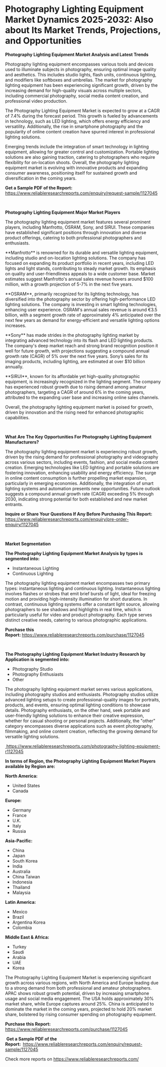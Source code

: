<p><h1>Photography Lighting Equipment Market Dynamics 2025-2032: Also about Its Market Trends, Projections, and Opportunities</h1></p><p><strong>Photography Lighting Equipment Market Analysis and Latest Trends</strong></p>
<p><p>Photography lighting equipment encompasses various tools and devices used to illuminate subjects in photography, ensuring optimal image quality and aesthetics. This includes studio lights, flash units, continuous lighting, and modifiers like softboxes and umbrellas. The market for photography lighting equipment has been experiencing significant growth, driven by the increasing demand for high-quality visuals across multiple sectors, including commercial photography, social media content creation, and professional video production.</p><p>The Photography Lighting Equipment Market is expected to grow at a CAGR of 7.4% during the forecast period. This growth is fueled by advancements in technology, such as LED lighting, which offers energy efficiency and versatility. Additionally, the rise in smartphone photography and the popularity of online content creation have spurred interest in professional lighting solutions. </p><p>Emerging trends include the integration of smart technology in lighting equipment, allowing for greater control and customization. Portable lighting solutions are also gaining traction, catering to photographers who require flexibility for on-location shoots. Overall, the photography lighting equipment market is evolving with innovative products and expanding consumer awareness, positioning itself for sustained growth and diversification in the coming years.</p></p>
<p><strong>Get a Sample PDF of the Report:&nbsp;</strong> <a href="https://www.reliableresearchreports.com/enquiry/request-sample/1127045?utm_campaign=2040&utm_medium=2&utm_source=Github&utm_content=ia&utm_term=11022025&utm_id=photography-lighting-equipment">https://www.reliableresearchreports.com/enquiry/request-sample/1127045</a></p>
<p>&nbsp;</p>
<p><strong>Photography Lighting Equipment Major Market Players</strong></p>
<p><p>The photography lighting equipment market features several prominent players, including Manfrotto, OSRAM, Sony, and SIRUI. These companies have established significant positions through innovation and diverse product offerings, catering to both professional photographers and enthusiasts.</p><p>**Manfrotto** is renowned for its durable and versatile lighting equipment, including studio and on-location lighting solutions. The company has focused on expanding its product portfolio in recent years, including LED lights and light stands, contributing to steady market growth. Its emphasis on quality and user-friendliness appeals to a wide customer base. Market estimates suggest Manfrotto's annual sales revenue hovers around $100 million, with a growth projection of 5-7% in the next five years.</p><p>**OSRAM**, primarily recognized for its lighting technology, has diversified into the photography sector by offering high-performance LED lighting solutions. The company is investing in smart lighting technologies, enhancing user experience. OSRAM's annual sales revenue is around €3.5 billion, with a segment growth rate of approximately 4% anticipated over the next few years as demand for energy-efficient and versatile lighting options increases.</p><p>**Sony** has made strides in the photography lighting market by integrating advanced technology into its flash and LED lighting products. The company's deep market reach and strong brand recognition position it well for future growth, with projections suggesting a compound annual growth rate (CAGR) of 5% over the next five years. Sony’s sales for its imaging products, including lighting, are estimated at over $10 billion annually.</p><p>**SIRUI**, known for its affordable yet high-quality photographic equipment, is increasingly recognized in the lighting segment. The company has experienced robust growth due to rising demand among amateur photographers, targeting a CAGR of around 6% in the coming years, attributed to the expanding user base and increasing online sales channels.</p><p>Overall, the photography lighting equipment market is poised for growth, driven by innovation and the rising need for enhanced photographic capabilities.</p></p>
<p>&nbsp;</p>
<p><strong>What Are The Key Opportunities For Photography Lighting Equipment Manufacturers?</strong></p>
<p><p>The photography lighting equipment market is experiencing robust growth, driven by the rising demand for professional photography and videography across various sectors, including events, fashion, and social media content creation. Emerging technologies like LED lighting and portable solutions are fostering innovation, enhancing usability and energy efficiency. The surge in online content consumption is further propelling market expansion, particularly in emerging economies. Additionally, the integration of smart lighting systems and automation presents new opportunities. Future outlook suggests a compound annual growth rate (CAGR) exceeding 5% through 2030, indicating strong potential for both established and new market entrants.</p></p>
<p><strong>Inquire or Share Your Questions If Any Before Purchasing This Report:</strong> <a href="https://www.reliableresearchreports.com/enquiry/pre-order-enquiry/1127045?utm_campaign=2040&utm_medium=2&utm_source=Github&utm_content=ia&utm_term=11022025&utm_id=photography-lighting-equipment">https://www.reliableresearchreports.com/enquiry/pre-order-enquiry/1127045</a></p>
<p>&nbsp;</p>
<p><strong>Market Segmentation</strong></p>
<p><strong>The Photography Lighting Equipment Market Analysis by types is segmented into:</strong></p>
<p><ul><li>Instantaneous Lighting</li><li>Continuous Lighting</li></ul></p>
<p><p>The photography lighting equipment market encompasses two primary types: instantaneous lighting and continuous lighting. Instantaneous lighting involves flashes or strobes that emit brief bursts of light, ideal for freezing motion and providing high-intensity illumination for short durations. In contrast, continuous lighting systems offer a constant light source, allowing photographers to see shadows and highlights in real time, which is particularly useful for video and product photography. Each type serves distinct creative needs, catering to various photographic applications.</p></p>
<p><strong>Purchase this Report:&nbsp;</strong><a href="https://www.reliableresearchreports.com/purchase/1127045?utm_campaign=2040&utm_medium=2&utm_source=Github&utm_content=ia&utm_term=11022025&utm_id=photography-lighting-equipment">https://www.reliableresearchreports.com/purchase/1127045</a></p>
<p>&nbsp;</p>
<p><strong>The Photography Lighting Equipment Market Industry Research by Application is segmented into:</strong></p>
<p><ul><li>Photography Studio</li><li>Photography Enthusiasts</li><li>Other</li></ul></p>
<p><p>The photography lighting equipment market serves various applications, including photography studios and enthusiasts. Photography studios utilize advanced lighting setups to create professional-quality images for portraits, products, and events, ensuring optimal lighting conditions to showcase details. Photography enthusiasts, on the other hand, seek portable and user-friendly lighting solutions to enhance their creative expression, whether for casual shooting or personal projects. Additionally, the "other" category encompasses diverse applications such as event photography, filmmaking, and online content creation, reflecting the growing demand for versatile lighting solutions.</p></p>
<p><a href="https://www.reliableresearchreports.com/photography-lighting-equipment-r1127045?utm_campaign=2040&utm_medium=2&utm_source=Github&utm_content=ia&utm_term=11022025&utm_id=photography-lighting-equipment">&nbsp;https://www.reliableresearchreports.com/photography-lighting-equipment-r1127045</a></p>
<p><strong>In terms of Region, the Photography Lighting Equipment Market Players available by Region are:</strong></p>
<p>
    <p> <strong> North America: </strong>
        <ul>
            <li>United States</li>
            <li>Canada</li>
        </ul>
        </p> 
    <p> <strong> Europe: </strong>
        <ul>
            <li>Germany</li>
            <li>France</li>
            <li>U.K.</li>
            <li>Italy</li>
            <li>Russia</li>
        </ul>
        </p> 
    <p> <strong> Asia-Pacific: </strong>
        <ul>
            <li>China</li>
            <li>Japan</li>
            <li>South Korea</li>
            <li>India</li>
            <li>Australia</li>
            <li>China Taiwan</li>
            <li>Indonesia</li>
            <li>Thailand</li>
            <li>Malaysia</li>
        </ul>
        </p> 
    <p> <strong> Latin America: </strong>
        <ul>
            <li>Mexico</li>
            <li>Brazil</li>
            <li>Argentina Korea</li>
            <li>Colombia</li>
        </ul>
        </p> 
    <p> <strong> Middle East & Africa: </strong>
        <ul>
            <li>Turkey</li>
            <li>Saudi</li>
            <li>Arabia</li>
            <li>UAE</li>
            <li>Korea</li>
        </ul>
    </p>
    </p>
<p><p>The Photography Lighting Equipment Market is experiencing significant growth across various regions, with North America and Europe leading due to a strong demand from both professional and amateur photographers. APAC shows robust growth potential, driven by increasing smartphone usage and social media engagement. The USA holds approximately 30% market share, while Europe captures around 25%. China is anticipated to dominate the market in the coming years, projected to hold 20% market share, bolstered by rising consumer spending on photography equipment.</p></p>
<p><strong>Purchase this Report: </strong><a href="https://www.reliableresearchreports.com/purchase/1127045?utm_campaign=2040&utm_medium=2&utm_source=Github&utm_content=ia&utm_term=11022025&utm_id=photography-lighting-equipment">https://www.reliableresearchreports.com/purchase/1127045</a></p>
<p>&nbsp;<strong>Get a Sample PDF of the Report:&nbsp;&nbsp;</strong><a href="https://www.reliableresearchreports.com/enquiry/request-sample/1127045?utm_campaign=2040&utm_medium=2&utm_source=Github&utm_content=ia&utm_term=11022025&utm_id=photography-lighting-equipment">https://www.reliableresearchreports.com/enquiry/request-sample/1127045</a></p>
<p><strong></strong></p>
<p>Check more reports on <a href="https://www.reliableresearchreports.com/?utm_campaign=2040&utm_medium=2&utm_source=Github&utm_content=ia&utm_term=11022025&utm_id=photography-lighting-equipment">https://www.reliableresearchreports.com/</a></p>